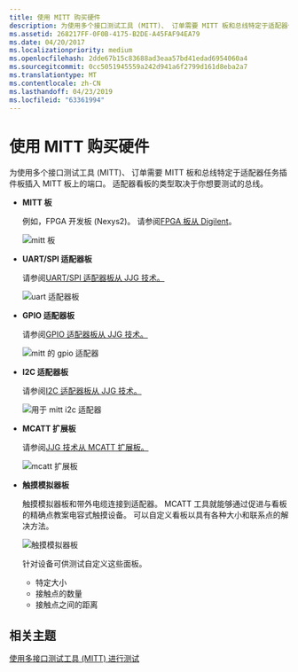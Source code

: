 ```yaml
---
title: 使用 MITT 购买硬件
description: 为使用多个接口测试工具 (MITT)、 订单需要 MITT 板和总线特定于适配器任务插件板插入 MITT 板上的端口。 适配器看板的类型取决于你想要测试的总线。
ms.assetid: 268217FF-0F0B-4175-B2DE-A45FAF94EA79
ms.date: 04/20/2017
ms.localizationpriority: medium
ms.openlocfilehash: 2dde67b15c83688ad3eaa57bd41edad6954060a4
ms.sourcegitcommit: 0cc5051945559a242d941a6f2799d161d8eba2a7
ms.translationtype: MT
ms.contentlocale: zh-CN
ms.lasthandoff: 04/23/2019
ms.locfileid: "63361994"
---
```

# <a name="buy-hardware-for-using-mitt"></a>使用 MITT 购买硬件


为使用多个接口测试工具 (MITT)、 订单需要 MITT 板和总线特定于适配器任务插件板插入 MITT 板上的端口。 适配器看板的类型取决于你想要测试的总线。

-   **MITT 板**

    例如，FPGA 开发板 (Nexys2)。 请参阅[FPGA 板从 Digilent](http://www.digilentinc.com/nexys2)。

    ![mitt 板](images/g73a5707.jpg)

-   **UART/SPI 适配器板**

    请参阅[UART/SPI 适配器板从 JJG 技术。](http://www.jjgtechnologies.com/UART-SPI.md)

    ![uart 适配器板](images/uart1.png)

-   **GPIO 适配器板**

    请参阅[GPIO 适配器板从 JJG 技术。](http://www.jjgtechnologies.com/GPIO.md)

    ![mitt 的 gpio 适配器](images/gpioadapter.jpg)

-   **I2C 适配器板**

    请参阅[I2C 适配器板从 JJG 技术。](http://www.jjgtechnologies.com/I2C.md)

    ![用于 mitt i2c 适配器](images/i2cadapter.jpg)

-   **MCATT 扩展板**

    请参阅[JJG 技术从 MCATT 扩展板。](http://www.jjgtechnologies.com/mcatt.md)

    ![mcatt 扩展板](images/mcatt-exp.jpg)

-   **触摸模拟器板**

    触摸模拟器板和带外电缆连接到适配器。 MCATT 工具就能够通过促进与看板的精确点教案电容式触摸设备。 可以自定义看板以具有各种大小和联系点的解决方法。

    ![触摸模拟器板](images/touch.jpg)

    针对设备可供测试自定义这些面板。

    -   特定大小
    -   接触点的数量
    -   接触点之间的距离

## <a name="related-topics"></a>相关主题
[使用多接口测试工具 (MITT) 进行测试](https://msdn.microsoft.com/library/windows/hardware/dn919874)  



